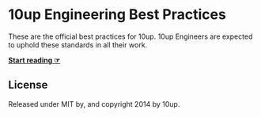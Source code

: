 # 10up Engineering Best Practices

These are the official best practices for 10up. 10up Engineers are expected to uphold these standards in all their work.


**[Start reading ☞](http://10up.github.io/Engineering-Best-Practices)**


## License

Released under MIT by, and copyright 2014 by 10up.